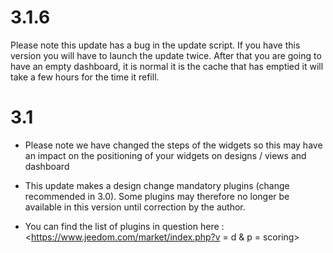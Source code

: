 3.1.6 
=====

Please note this update has a bug in the update script.
If you have this version you will have to launch the update twice.
After that you are going to have an empty dashboard, it is normal it is the
cache that has emptied it will take a few hours for the time it
refill.

3.1 
===

-   Please note we have changed the steps of the widgets so this may have
    an impact on the positioning of your widgets on designs / views and
    dashboard

-   This update makes a design change mandatory
    plugins (change recommended in 3.0). Some plugins
    may therefore no longer be available in this version until
    correction by the author.

-   You can find the list of plugins in question here :
    <https://www.jeedom.com/market/index.php?v = d &amp; p = scoring>


